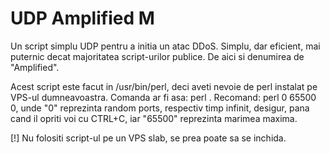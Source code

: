 # UDP Amplified M

Un script simplu UDP pentru a initia un atac DDoS. Simplu, dar eficient, mai puternic decat majoritatea script-urilor publice. De aici si denumirea de "Amplified".

Acest script este facut in /usr/bin/perl, deci aveti nevoie de perl instalat pe VPS-ul dumneavoastra.
Comanda ar fi asa: perl <denumirescript> <ip> <timp> <marime> <port>. 
Recomand: perl <denumirescript> <ip> 0 65500 0, unde "0" reprezinta random ports, respectiv timp infinit, desigur, pana cand il opriti voi cu CTRL+C, iar "65500" reprezinta marimea maxima.

[!] Nu folositi script-ul pe un VPS slab, se prea poate sa se inchida.
